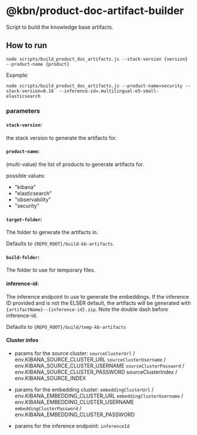 # @kbn/product-doc-artifact-builder

Script to build the knowledge base artifacts.

## How to run

```
node scripts/build_product_doc_artifacts.js --stack-version {version} --product-name {product}
```

Example:

```
node scripts/build_product_doc_artifacts.js --product-name=security --stack-version=8.18  --inference-id=.multilingual-e5-small-elasticsearch
```

### parameters

#### `stack-version`:

the stack version to generate the artifacts for.

#### `product-name`:

(multi-value) the list of products to generate artifacts for.

possible values:
- "kibana"
- "elasticsearch"
- "observability"
- "security"

#### `target-folder`:

The folder to generate the artifacts in.

Defaults to `{REPO_ROOT}/build-kb-artifacts`.

#### `build-folder`:

The folder to use for temporary files.

#### inference-id:

The inference endpoint to use to generate the embeddings. If the inference ID provided and is not the ELSER default, the artifacts will be generated with `{artifactName}--{inference-id}.zip`. Note the double dash before inference-id.


Defaults to `{REPO_ROOT}/build/temp-kb-artifacts`

#### Cluster infos

- params for the source cluster:
`sourceClusterUrl` / env.KIBANA_SOURCE_CLUSTER_URL
`sourceClusterUsername` / env.KIBANA_SOURCE_CLUSTER_USERNAME
`sourceClusterPassword` / env.KIBANA_SOURCE_CLUSTER_PASSWORD
 sourceClusterIndex / env.KIBANA_SOURCE_INDEX

- params for the embedding cluster:
`embeddingClusterUrl` / env.KIBANA_EMBEDDING_CLUSTER_URL
`embeddingClusterUsername` / env.KIBANA_EMBEDDING_CLUSTER_USERNAME
`embeddingClusterPassword` / env.KIBANA_EMBEDDING_CLUSTER_PASSWORD

- params for the inference endpoint:
`inferenceId`
